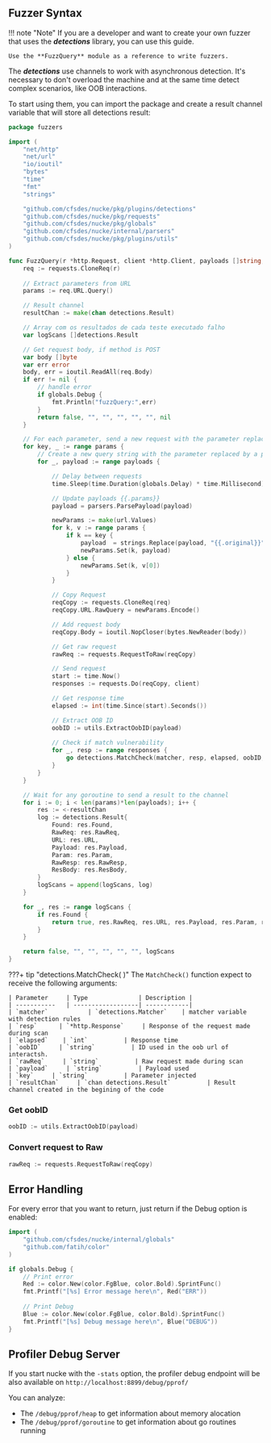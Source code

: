 ## Fuzzer Syntax


!!! note "Note"
    If you are a developer and want to create your own fuzzer that uses the ***detections*** library, you can use this guide.

    Use the **FuzzQuery** module as a reference to write fuzzers.


The ***detections*** use channels to work with asynchronous detection. It's necessary to don't overload the machine and at the same time detect complex scenarios, like OOB interactions.

To start using them, you can import the package and create a result channel variable that will store all detections result:
```go
package fuzzers

import (
	"net/http"
    "net/url"
    "io/ioutil"
    "bytes"
    "time"
    "fmt"
    "strings"

    "github.com/cfsdes/nucke/pkg/plugins/detections"
    "github.com/cfsdes/nucke/pkg/requests"
    "github.com/cfsdes/nucke/pkg/globals"
    "github.com/cfsdes/nucke/internal/parsers"
    "github.com/cfsdes/nucke/pkg/plugins/utils"
)

func FuzzQuery(r *http.Request, client *http.Client, payloads []string, matcher detections.Matcher) (bool, string, string, string, string, string, []detections.Result) {
    req := requests.CloneReq(r)
    
    // Extract parameters from URL
    params := req.URL.Query()

    // Result channel
    resultChan := make(chan detections.Result)

    // Array com os resultados de cada teste executado falho
    var logScans []detections.Result

    // Get request body, if method is POST
    var body []byte
    var err error
    body, err = ioutil.ReadAll(req.Body)
    if err != nil {
        // handle error
        if globals.Debug {
            fmt.Println("fuzzQuery:",err)
        }
        return false, "", "", "", "", "", nil
    }

    // For each parameter, send a new request with the parameter replaced by a payload
    for key, _ := range params {
        // Create a new query string with the parameter replaced by a payload
        for _, payload := range payloads {

            // Delay between requests
            time.Sleep(time.Duration(globals.Delay) * time.Millisecond)

            // Update payloads {{.params}}
            payload = parsers.ParsePayload(payload)

            newParams := make(url.Values)
            for k, v := range params {
                if k == key {
                    payload  = strings.Replace(payload, "{{.original}}", v[0], -1)
                    newParams.Set(k, payload)
                } else {
                    newParams.Set(k, v[0])
                }
            }

            // Copy Request
            reqCopy := requests.CloneReq(req)
            reqCopy.URL.RawQuery = newParams.Encode()

            // Add request body
            reqCopy.Body = ioutil.NopCloser(bytes.NewReader(body))

            // Get raw request
            rawReq := requests.RequestToRaw(reqCopy)

            // Send request
            start := time.Now()
            responses := requests.Do(reqCopy, client)

            // Get response time
            elapsed := int(time.Since(start).Seconds())

            // Extract OOB ID
            oobID := utils.ExtractOobID(payload)
            
            // Check if match vulnerability
            for _, resp := range responses {
                go detections.MatchCheck(matcher, resp, elapsed, oobID, rawReq, payload, key, resultChan)
            }
        }
    }

    // Wait for any goroutine to send a result to the channel
    for i := 0; i < len(params)*len(payloads); i++ {
        res := <-resultChan
        log := detections.Result{
            Found: res.Found,
            RawReq: res.RawReq,
            URL: res.URL,
            Payload: res.Payload,
            Param: res.Param,
            RawResp: res.RawResp,
            ResBody: res.ResBody,
        }
        logScans = append(logScans, log)
    }

    for _, res := range logScans {
		if res.Found {
			return true, res.RawReq, res.URL, res.Payload, res.Param, res.RawResp, logScans
		}
	}

    return false, "", "", "", "", "", logScans
}
```

???+ tip "detections.MatchCheck( )"
    The `MatchCheck()` function expect to receive the following arguments:
    
    | Parameter     | Type              | Description |
    | -----------   | ------------------| ------------|
    | `matcher`           | `detections.Matcher`    | matcher variable with detection rules
    | `resp`      | `*http.Response`     | Response of the request made during scan
    | `elapsed`    | `int`          | Response time
    | `oobID`     | `string`          | ID used in the oob url of interactsh.
    | `rawReq`     | `string`          | Raw request made during scan
    | `payload`     | `string`          | Payload used
    | `key`     | `string`          | Parameter injected
    | `resultChan`     | `chan detections.Result`          | Result channel created in the begining of the code

### Get oobID
```go
oobID := utils.ExtractOobID(payload)
```

### Convert request to Raw
```go
rawReq := requests.RequestToRaw(reqCopy)
```

## Error Handling

For every error that you want to return, just return if the Debug option is enabled:

```go
import (
    "github.com/cfsdes/nucke/internal/globals"
    "github.com/fatih/color"
)

if globals.Debug {
    // Print error
    Red := color.New(color.FgBlue, color.Bold).SprintFunc()
    fmt.Printf("[%s] Error message here\n", Red("ERR"))
    
    // Print Debug
    Blue := color.New(color.FgBlue, color.Bold).SprintFunc()
    fmt.Printf("[%s] Debug message here\n", Blue("DEBUG"))
}
```


## Profiler Debug Server

If you start nucke with the `-stats` option, the profiler debug endpoint will be also available on `http://localhost:8899/debug/pprof/`

You can analyze:

-  The `/debug/pprof/heap` to get information about memory alocation
-  The `/debug/pprof/goroutine` to get information about go routines running
